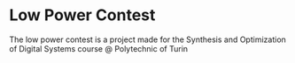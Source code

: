 # Low Power Contest

The low power contest is a project made for the Synthesis and Optimization of 
Digital Systems course @ Polytechnic of Turin
